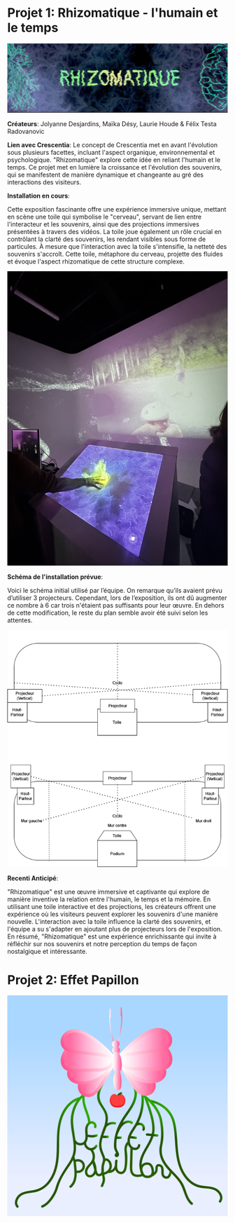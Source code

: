 # Projet 1: Rhizomatique - l'humain et le temps

![photo](rhizomatique.jpeg) 
 
 **Créateurs**: Jolyanne Desjardins, Maïka Désy, Laurie Houde & Félix Testa Radovanovic <br>
 
 **Lien avec Crescentia**: Le concept de Crescentia met en avant l'évolution sous plusieurs facettes, incluant l'aspect organique,  environnemental et psychologique. "Rhizomatique" explore cette idée en reliant l'humain et le temps. Ce projet met en lumière la croissance et l'évolution des souvenirs, qui se manifestent de manière dynamique et changeante au gré des interactions des visiteurs.<br>
 
  **Installation en cours**:<br>

Cette exposition fascinante offre une expérience immersive unique, mettant en scène une toile qui symbolise le "cerveau", servant de lien entre l'interacteur et les souvenirs, ainsi que des projections immersives présentées à travers des vidéos. La toile joue également un rôle crucial en contrôlant la clarté des souvenirs, les rendant visibles sous forme de particules. À mesure que l'interaction avec la toile s'intensifie, la netteté des souvenirs s'accroît. Cette toile, métaphore du cerveau, projette des fluides et évoque l'aspect rhizomatique de cette structure complexe.

![photo](IMG_0525.jpeg)
  
 **Schéma de l'installation prévue**:<br>

Voici le schéma initial utilisé par l’équipe. On remarque qu’ils avaient prévu d’utiliser 3 projecteurs. Cependant, lors de l’exposition, ils ont dû augmenter ce nombre à 6 car trois n'étaient pas suffisants pour leur œuvre. En dehors de cette modification, le reste du plan semble avoir été suivi selon les attentes.

![photo](rhizomatique_plantation.drawio.png)

 
 **Recenti Anticipé**:<br>

"Rhizomatique" est une œuvre immersive et captivante qui explore de manière inventive la relation entre l'humain, le temps et la mémoire. En utilisant une toile interactive et des projections, les créateurs offrent une expérience où les visiteurs peuvent explorer les souvenirs d'une manière nouvelle. L'interaction avec la toile influence la clarté des souvenirs, et l'équipe a su s'adapter en ajoutant plus de projecteurs lors de l'exposition. En résumé, "Rhizomatique" est une expérience enrichissante qui invite à réfléchir sur nos souvenirs et notre perception du temps de façon nostalgique et intéressante. 

# Projet 2: Effet Papillon

![photo](couverture.png.jpeg)



 

